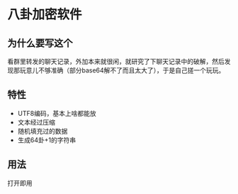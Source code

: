 ﻿# 八卦加密软件
## 为什么要写这个

看群里转发的聊天记录，外加本来就很闲，就研究了下聊天记录中的破解，然后发现那玩意儿不够准确（部分base64解不了而且太大了），于是自己搓一个玩玩。

## 特性

- UTF8编码，基本上啥都能放
- 文本经过压缩
- 随机填充过的数据
- 生成64卦+1的字符串

## 用法

打开即用
